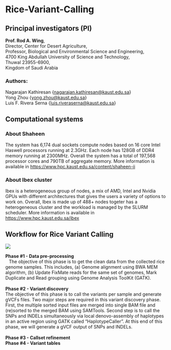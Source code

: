 # Rice-Variant-Calling

## Principal investigators (PI)

<b>Prof. Rod A. Wing</b>, <br> 
Director, Center for Desert Agriculture, <br> 
Professor, Biological and Environmental Science and Engineering, <br> 
4700 King Abdullah University of Science and Technology, <br> 
Thuwal 23955-6900, <br> 
Kingdom of Saudi Arabia <br> 

### Authors:
Nagarajan Kathiresan {nagarajan.kathiresan@kaust.edu.sa} <br> 
Yong Zhou {yong.zhou@kaust.edu.sa} <br>
Luis F. Rivera Serna {luis.riveraserna@kaust.edu.sa}

## Computational systems 

### About Shaheen 
The system has 6,174 dual sockets compute nodes based on 16 core Intel Haswell processors running at 2.3GHz. Each node has 128GB of DDR4 memory running at 2300MHz. Overall the system has a total of 197,568 processor cores and 790TB of aggregate memory. More information is available in https://www.hpc.kaust.edu.sa/content/shaheen-ii 

### About Ibex cluster
Ibex is a heterogeneous group of nodes, a mix of AMD, Intel and Nvidia GPUs with different architectures that gives the users a variety of options to work on. Overall, Ibex is made up of 488+ nodes togeter has a heterogeneous cluster and the workload is managed by the SLURM scheduler. More information is available in https://www.hpc.kaust.edu.sa/ibex

## Workflow for Rice Variant Calling 


![](https://www.hpc.kaust.edu.sa/sites/default/files/files/public/Graphical_abstract.png)

<b> Phase #1 - Data pre-processing</b> <br>
&ensp; The objective of this phase is to get the clean data from the collected rice genome samples. This includes, (a) Genome alignment using BWA MEM algorithm, (b) Update FixMate reads for the same set of genomes, Mark Duplicate and Read grouping using Genome Analysis ToolKit (GATK). <br> <br> 
<b>Phase #2 - Variant discovery </b> <br>
The objective of this phase is to call the variants per sample and generate gVCFs files. Two major steps are required in this variant discovery phase. First, the multiple sorted input files are merged into single BAM file and (re)sorted to the merged BAM using SAMTools. Second step is to call the SNPs and INDELs simultaneously via local denovo-assembly of haplotypes in an active region using GATK called “HaplotypeCaller”. At this end of this phase, we will generate a gVCF output of SNPs and INDELs. <br> <br>
<b>Phase #3 - Callset refinement </b> <br>
<b>Phase #4 - Variant tables </b> <br>
